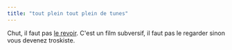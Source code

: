 ```yaml
---
title: "tout plein tout plein de tunes"
---
```


Chut, il faut pas [le
revoir](http://www.arsene.net/article.php3?id_article=8). C'est un film
subversif, il faut pas le regarder sinon vous devenez troskiste.

